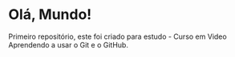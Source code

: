 # Olá, Mundo!
 Primeiro repositório, este foi criado para estudo - Curso em Video
 Aprendendo a usar o Git e o GitHub.